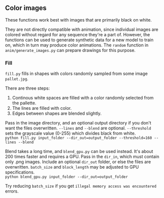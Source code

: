 ## Color images

These functions work best with images that are primarily black on white.

They are not directly compatible with animation, since individual images are colored without regard for any sequence they're a part of. However, the functions can be used to generate synthetic data for a new model to train on, which in turn may produce color animations. The `random` function in `anim/generate_images.py` can prepare drawings for this purpose.

### Fill

`fill.py` fills in shapes with colors randomly sampled from some image `pallet.jpg`.

There are three steps:  
1. Continous white spaces are filled with a color randomly selected from the pallette.  
2. The lines are filled with color.  
3. Edges between shapes are blended slightly.

Pass in the image directory, and an optional output directory if you don't want the files overwritten. `--lines` and `--blend` are optional. `--threshold` sets the grayscale value (0-255) which divides black from white.  
`python fill.py input_folder --dir_out=output_folder --threshold=160 --lines --blend`

Blend takes a long time, and `blend_gpu.py` can be used instead. It's about 200 times faster and requires a GPU. Pass in the `dir_in`, which must contain only .png images. Include an optional `dir_out` folder, or else the files are overwritten. `batch_size` and `block_length` may be adjusted to GPU specifications.  
`python blend_gpu.py input_folder --dir_out=output_folder`

Try reducing `batch_size` if you get `illegal memory access was encountered` errors.